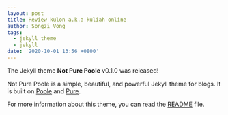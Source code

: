 ```yaml
---
layout: post
title: Review kulon a.k.a kuliah online
author: Songzi Vong
tags:
  - jekyll theme
  - jekyll
date: '2020-10-01 13:56 +0800'
---
```

The Jekyll theme **Not Pure Poole** v0.1.0 was released!

Not Pure Poole is a simple, beautiful, and powerful Jekyll theme for blogs. It is built on [Poole](https://github.com/poole/poole) and [Pure](https://purecss.io/).

For more information about this theme, you can read the [README](https://github.com/vszhub/not-pure-poole/blob/master/README.md) file.
